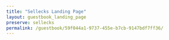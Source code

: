 ```yaml
---
title: "Sellecks Landing Page"
layout: guestbook_landing_page
preserve: sellecks
permalink: /guestbook/59f044a1-9737-455e-b7cb-9147bdf7ff36/
---
```

